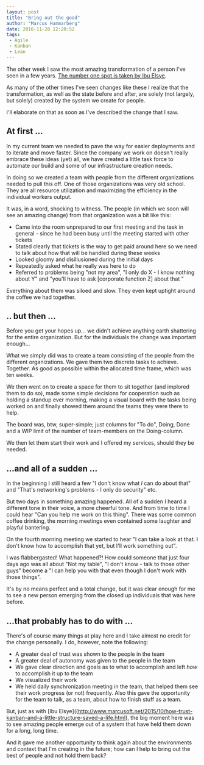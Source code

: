 ```yaml
---
layout: post
title: "Bring out the good"
author: "Marcus Hammarberg"
date: 2016-11-28 12:20:52
tags:
 - Agile
 - Kanban
 - Lean
---
```


The other week I saw the most amazing transformation of a person I've seen in a few years. [The number one spot is taken by Ibu Elsye](http://www.marcusoft.net/2015/10/how-trust-kanban-and-a-little-structure-saved-a-life.html).

As many of the other times I've seen changes like these I realize that the transformation, as well as the state before and after, are solely (not largely, but solely) created by the system we create for people.

I'll elaborate on that as soon as I've described the change that I saw.

<!-- excerpt-end -->

## At first ...

In my current team we needed to pave the way for easier deployments and to iterate and move faster. Since the company we work on doesn't really embrace these ideas (yet) all, we have created a little task force to automate our build and some of our infrastructure creation needs.

In doing so we created a team with people from the different organizations needed to pull this off. One of those organizations was very old school. They are all resource utilization and maximizing the efficiency in the individual workers output.

It was, in a word, shocking to witness. The people (in which we soon will see an amazing change) from that organization was a bit like this:

* Came into the room unprepared to our first meeting and the task in general - since he had been busy until the meeting started with other tickets
* Stated clearly that tickets is the way to get paid around here so we need to talk about how that will be handled during these weeks
* Looked gloomy and disillusioned during the initial days
* Repeatedly asked what he really was here to do
* Referred to problems being "not my area", "I only do X - I know nothing about Y" and "you'll have to ask [corporate function Z] about that "

Everything about them was siloed and slow. They even kept uptight around the coffee we had together.

## .. but then ...

Before you get your hopes up... we didn't achieve anything earth shattering for the entire organization. But for the individuals the change was important enough...

What we simply did was to create a team consisting of the people from the different organizations. We gave them two discrete tasks to achieve. Together. As good as possible within the allocated time frame, which was ten weeks.

We then went on to create a space for them to sit together (and implored them to do so), made some simple decisions for cooperation such as holding a standup ever morning, making a visual board with the tasks being worked on and finally showed them around the teams they were there to help.

The board was, btw, super-simple; just columns for "To do", Doing, Done and a WIP limit of the number of team-members on the Doing-column.

We then let them start their work and I offered my services, should they be needed.

## ...and all of a sudden ...

In the beginning I still heard a few "I don't know what *I* can do about that" and "That's networking's problems - I only do security" etc.

But two days in something amazing happened. All of a sudden I heard a different tone in their voice, a more cheerful tone. And from time to time I could hear "Can you help me work on this thing". There was some common coffee drinking, the morning meetings even contained some laughter and playful bantering.

On the fourth morning meeting we started to hear "I can take a look at that. I don't know how to accomplish that yet, but I'll work something out".

I was flabbergasted! What happened?! How could someone that just four days ago was all about "Not my table", "I don't know - talk to those other guys" become a "I can help you with that even though I don't work with those things".

It's by no means perfect and a total change, but it was clear enough for me to see a new person emerging from the closed up individuals that was here before.

## ...that probably has to do with ...

There's of course many things at play here and I take almost no credit for the change personally. I do, however, note the following:

* A greater deal of trust was shown to the people in the team
* A greater deal of autonomy was given to the people in the team
* We gave clear direction and goals as to what to accomplish and left *how* to accomplish it up to the team
* We visualized their work
* We held daily synchronization meeting in the team, that helped them see their work progress (or not) frequently. Also this gave the opportunity for the team to talk, as a team, about how to finish stuff as a team.

But, just as with [Ibu Elsye]((<http://www.marcusoft.net/2015/10/how-trust-kanban-and-a-little-structure-saved-a-life.html>), the big moment here was to see amazing people emerge out of a system that have held them down for a long, long time.

And it gave me another opportunity to think again about the environments and context that I'm creating in the future; how can I help to bring out the best of people and not hold them back?